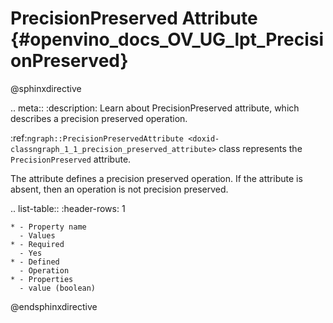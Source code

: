 # PrecisionPreserved Attribute {#openvino_docs_OV_UG_lpt_PrecisionPreserved}

@sphinxdirective

.. meta::
   :description: Learn about PrecisionPreserved attribute, which describes a precision preserved operation.


:ref:`ngraph::PrecisionPreservedAttribute <doxid-classngraph_1_1_precision_preserved_attribute>` class represents the ``PrecisionPreserved`` attribute.

The attribute defines a precision preserved operation. If the attribute is absent, then an operation is not precision preserved. 

.. list-table::
    :header-rows: 1

    * - Property name
      - Values
    * - Required
      - Yes
    * - Defined
      - Operation
    * - Properties
      - value (boolean)

@endsphinxdirective
